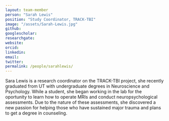 ```yaml
---
layout: team-member
person: "Sarah Lewis"
position: "Study Coordinator, TRACK-TBI"
image: "/assets/Sarah-Lewis.jpg"
github: 
googlescholar: 
researchgate: 
website: 
orcid: 
linkedin:
email:
twitter:
permalink: /people/sarahlewis/
---
```

 Sara Lewis is a research coordinator on the TRACK-TBI project, she recently graduated from UT with undergraduate degrees in Neuroscience and Psychology. While a student, she began working in the lab for the oportunity to learn how to operate MRIs and conduct neuropsychological assessments. Due to the nature of these assessments, she discovered a new passion for helping those who have sustained major trauma and plans to get a degree in counseling.
